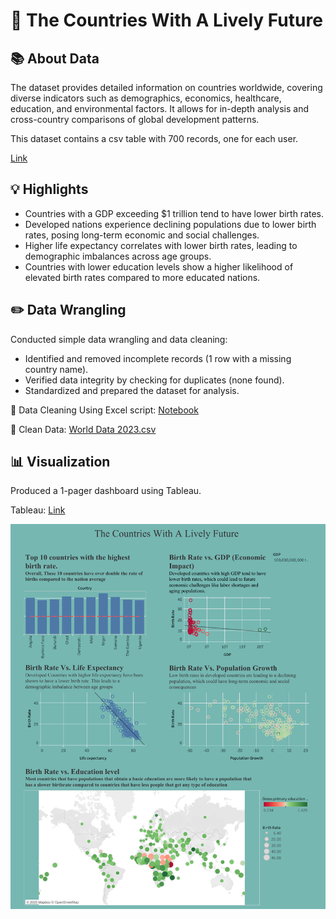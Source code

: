 # 📱 The Countries With A Lively Future

## 📚 About Data

The dataset provides detailed information on countries worldwide, covering diverse indicators such as demographics, economics, healthcare, education, and environmental factors. It allows for in-depth analysis and cross-country comparisons of global development patterns.

This dataset contains a csv table with 700 records, one for each user.

[Link](https://www.kaggle.com/datasets/valakhorasani/mobile-device-usage-and-user-behavior-dataset)

## 💡 Highlights

- Countries with a GDP exceeding $1 trillion tend to have lower birth rates.
- Developed nations experience declining populations due to lower birth rates, posing long-term economic and social challenges.
- Higher life expectancy correlates with lower birth rates, leading to demographic imbalances across age groups.
- Countries with lower education levels show a higher likelihood of elevated birth rates compared to more educated nations.



## ✏️ Data Wrangling

Conducted simple data wrangling and data cleaning:
- Identified and removed incomplete records (1 row with a missing country name).
- Verified data integrity by checking for duplicates (none found).
- Standardized and prepared the dataset for analysis.

📍 Data Cleaning Using Excel script: [Notebook](https://github.com/SorenSmith/Global-Countries-Data-2023/blob/main/Data%20Cleaning%20Process%20Using%20Excel)

📍 Clean Data: [World Data 2023.csv](https://github.com/SorenSmith/Global-Countries-Data-2023/blob/main/world-data-2023(Clean)%20-%20world-data-2023.csv%20(1).csv)

## 📊 Visualization

Produced a 1-pager dashboard using Tableau.

Tableau: [Link](https://public.tableau.com/app/profile/soren.smith/viz/GlobalCountriesData2023/Dashboard)

![Unicorns-2](https://github.com/SorenSmith/Global-Countries-Data-2023/blob/main/Dashboard.png)
